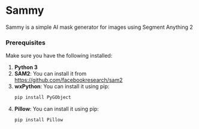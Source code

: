 # Sammy

Sammy is a simple AI mask generator for images using Segment Anything 2

### Prerequisites

Make sure you have the following installed:

1. **Python 3**
2. **SAM2**: You can install it from https://github.com/facebookresearch/sam2   
3. **wxPython**: You can install it using pip:
   ```bash
   pip install PyGObject
   ```
4. **Pillow**: You can install it using pip:
   ```bash
   pip install Pillow
   ```


